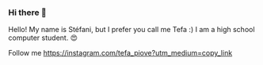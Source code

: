 ### Hi there 👋

Hello! My name is Stéfani, but I prefer you call me Tefa :)
I am a high school computer student. 😍


Follow me https://instagram.com/tefa_piove?utm_medium=copy_link
